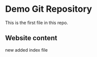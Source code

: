 # Demo Git Repository

This is the first file in this repo.

## Website content

new added index file
